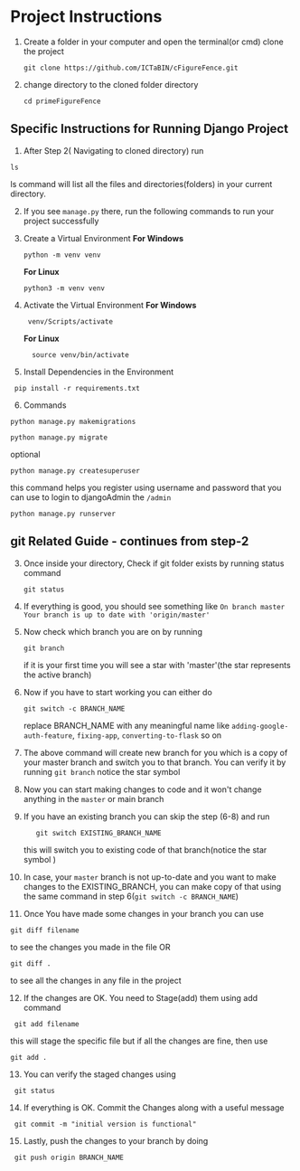 # Project Instructions

1. Create a folder in your computer and open the terminal(or cmd) clone the project
   ```
   git clone https://github.com/ICTaBIN/cFigureFence.git
   ```
2. change directory to the cloned folder directory
   ```
   cd primeFigureFence
   ```

## Specific Instructions for Running Django Project
1. After Step 2( Navigating to cloned directory) run
```
ls
```
ls command will list all the files and directories(folders) in your current directory.

2. If you see `manage.py` there, run the following commands to run your project successfully

3. Create a Virtual Environment
    **For Windows**
    ```
    python -m venv venv
    ```
    **For Linux**
    ```
    python3 -m venv venv
    ```
4. Activate the Virtual Environment
   **For Windows**
   ```
    venv/Scripts/activate
   ```
   **For Linux**
   ```
     source venv/bin/activate
   ```

5. Install Dependencies in the Environment
 ```
  pip install -r requirements.txt
 ```

6. Commands
```
python manage.py makemigrations
```

```
python manage.py migrate
```

optional
```
python manage.py createsuperuser
```
this command helps you register using   username and password that you can use to login to djangoAdmin  the `/admin`

```
python manage.py runserver
```


   
## git Related Guide - continues from step-2

3. Once inside your directory, Check if git folder exists by running status command
   ```
   git status
   ```
4. If everything is good, you should see something like
   `On branch master
   Your branch is up to date with 'origin/master'`
5. Now check which branch you are on by running
   ```
   git branch
   ```
   if it is your first time you will see a star with 'master'(the star represents the active branch)
6. Now if you have to start working you can either do
   ```
   git switch -c BRANCH_NAME
   ```
   replace BRANCH_NAME  with any meaningful name like `adding-google-auth-feature`, `fixing-app`, `converting-to-flask` so on

7. The above command will create new branch for you which is a copy of your master branch and switch you to that branch. You can
   verify it by running `git branch` notice the star symbol

8. Now you can start making changes to code and it won't change anything in the `master` or main branch
9. If you have an existing branch you can skip the step (6-8) and run
   ```
      git switch EXISTING_BRANCH_NAME
   ```
   this will switch you to existing code of that branch(notice the star symbol )
10. In case, your `master` branch is not up-to-date and you want to make changes to the EXISTING_BRANCH, you can make copy of that
using the same command in step 6(`git switch -c BRANCH_NAME`)

11. Once You have made some changes in your branch you can use
   ```
   git diff filename
   ```
   to see the changes you made in the file  OR
   ```
   git diff .
   ```
   to see all the changes in any file in the project

12. If the changes are OK. You need to Stage(add) them using  add command
  ```
   git add filename
  ```
   this will stage the specific file but if all the changes are fine, then use
   ```
   git add .
   ```

13. You can verify the staged changes using
 ```
  git status
 ```
14. If everything is OK. Commit the Changes along with a useful message
```
 git commit -m "initial version is functional"
```
15. Lastly, push the changes to your branch by doing
```
 git push origin BRANCH_NAME
```



